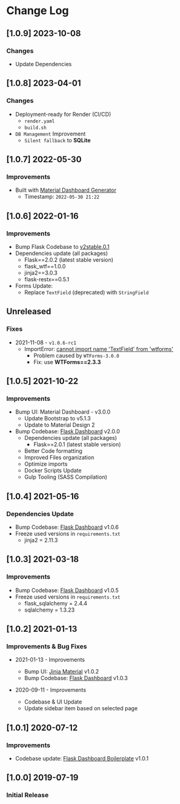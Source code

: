 # Change Log

## [1.0.9] 2023-10-08
### Changes

- Update Dependencies

## [1.0.8] 2023-04-01
### Changes

- Deployment-ready for Render (CI/CD)
  - `render.yaml`
  - `build.sh`
- `DB Management` Improvement
  - `Silent fallback` to **SQLite**

## [1.0.7] 2022-05-30
### Improvements

- Built with [Material Dashboard Generator](https://appseed.us/generator/material-dashboard/)
  - Timestamp: `2022-05-30 21:22`

## [1.0.6] 2022-01-16
### Improvements

- Bump Flask Codebase to [v2stable.0.1](https://github.com/app-generator/boilerplate-code-flask-dashboard/releases)
- Dependencies update (all packages) 
  - Flask==2.0.2 (latest stable version)
  - flask_wtf==1.0.0
  - jinja2==3.0.3
  - flask-restx==0.5.1
- Forms Update:
  - Replace `TextField` (deprecated) with `StringField`

## Unreleased
### Fixes

- 2021-11-08 - `v1.0.6-rc1`
  - ImportError: [cannot import name 'TextField' from 'wtforms'](https://docs.appseed.us/content/how-to-fix/cannot-import-name-textfield-from-wtforms)
    - Problem caused by `WTForms-3.0.0`
    - Fix: use **WTForms==2.3.3**
    
## [1.0.5] 2021-10-22
### Improvements

- Bump UI: Material Dashboard - v3.0.0
  - Update Bootstrap to v5.1.3
  - Update to Material Design 2
- Bump Codebase: [Flask Dashboard](https://github.com/app-generator/boilerplate-code-flask-dashboard) v2.0.0
  - Dependencies update (all packages) 
    - Flask==2.0.1 (latest stable version)
  - Better Code formatting
  - Improved Files organization
  - Optimize imports
  - Docker Scripts Update
  - Gulp Tooling  (SASS Compilation)

## [1.0.4] 2021-05-16
### Dependencies Update

- Bump Codebase: [Flask Dashboard](https://github.com/app-generator/boilerplate-code-flask-dashboard) v1.0.6
- Freeze used versions in `requirements.txt`
    - jinja2 = 2.11.3
    
## [1.0.3] 2021-03-18
### Improvements

- Bump Codebase: [Flask Dashboard](https://github.com/app-generator/boilerplate-code-flask-dashboard) v1.0.5
- Freeze used versions in `requirements.txt`
    - flask_sqlalchemy = 2.4.4
    - sqlalchemy = 1.3.23
    
## [1.0.2] 2021-01-13
### Improvements & Bug Fixes

- 2021-01-13 - Improvements
   - Bump UI: [Jinja Material](https://github.com/app-generator/jinja-material-dashboard) v1.0.2
   - Bump Codebase: [Flask Dashboard](https://github.com/app-generator/boilerplate-code-flask-dashboard) v1.0.3 

- 2020-09-11 - Improvements
    - Codebase & UI Update
    - Update sidebar item based on selected page

## [1.0.1] 2020-07-12
### Improvements

- Codebase update: [Flask Dashboard Boilerplate](https://github.com/app-generator/boilerplate-code-flask-dashboard) v1.0.1

## [1.0.0] 2019-07-19
### Initial Release
